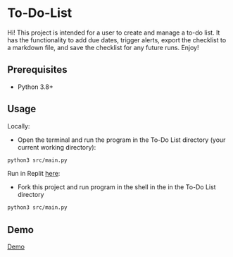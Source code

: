 # To-Do-List

Hi! This project is intended for a user to create and manage a to-do list. It has the functionality to add due dates, trigger alerts, export the checklist to a markdown file, and save the checklist for any future runs. Enjoy!

## Prerequisites
- Python 3.8+
## Usage
Locally:
* Open the terminal and run the program in the To-Do List directory (your current working directory):
```bash
python3 src/main.py
```
Run in Replit [here](https://replit.com/@alanzablake1/To-Do-List):
* Fork this project and run program in the shell in the in the To-Do List directory
```bash
python3 src/main.py
```
## Demo
[Demo](https://www.youtube.com/watch?v=m7iJluMRl9s)
